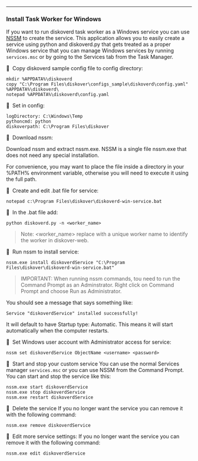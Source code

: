 ___
### Install Task Worker for Windows

If you want to run diskoverd task worker as a Windows service you can use [NSSM](https://nssm.cc/) to create the service. This application allows you to easily create a service using python and diskoverd.py that gets treated as a proper Windows service that you can manage Windows services by running `services.msc` or by going to the Services tab from the Task Manager.

🔴 &nbsp;Copy diskoverd sample config file to config directory:
```
mkdir %APPDATA%\diskoverd
copy "C:\Program Files\diskover\configs_sample\diskoverd\config.yaml" %APPDATA%\diskoverd\
notepad %APPDATA%\diskoverd\config.yaml
```

🔴 &nbsp;Set in config:
```
logDirectory: C:\Windows\Temp
pythoncmd: python
diskoverpath: C:\Program Files\diskover
```

🔴 &nbsp;Download nssm:

Download nssm and extract nssm.exe. NSSM is a single file nssm.exe that does not need any special installation.

For convenience, you may want to place the file inside a directory in your %PATH% environment variable, otherwise you will need to execute it using the full path.

🔴 &nbsp;Create and edit .bat file for service:
```
notepad c:\Program Files\diskover\diskoverd-win-service.bat
```

🔴 &nbsp;In the .bat file add:
```
python diskoverd.py -n <worker_name>
```
>Note: <worker_name> replace with a unique worker name to identify the worker in diskover-web.

🔴 &nbsp;Run nssm to install service:
```
nssm.exe install diskoverdService "C:\Program Files\diskover\diskoverd-win-service.bat"
```
>IMPORTANT: When running nssm commands, tou need to run the Command Prompt as an Adminstrator. Right click on Command Prompt and choose Run as Administrator.

You should see a message that says something like:

`Service "diskoverdService" installed successfully!`

It will default to have Startup type: Automatic. This means it will start automatically when the computer restarts.

🔴 &nbsp;Set Windows user account with Administrator access for service:
```
nssm set diskoverdService ObjectName <username> <password>
```

🔴 &nbsp;Start and stop your custom service
You can use the normal Services manager `services.msc` or you can use NSSM from the Command Prompt. You can start and stop the service like this:
```
nssm.exe start diskoverdService
nssm.exe stop diskoverdService
nssm.exe restart diskoverdService
```

🔴 &nbsp;Delete the service
If you no longer want the service you can remove it with the following command:
```
nssm.exe remove diskoverdService
```

🔴 &nbsp;Edit more service settings:
If you no longer want the service you can remove it with the following command:
```
nssm.exe edit diskoverdService
```

